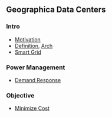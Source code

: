 ## Geographica Data Centers


### Intro
- [Motivation](./file/examples.md)
- [Definition](), [Arch]()
- [Smart Grid](./file/smartGrid.md)

### Power Management
- [Demand Response](./file/demandResponse.md)


### Objective
- [Minimize Cost](./file/minCost.md)

